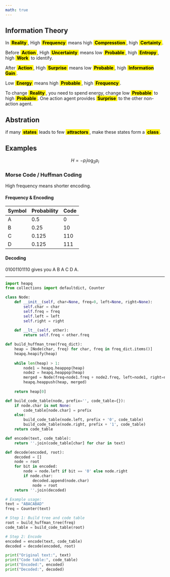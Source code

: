 ```yaml
---
math: true
---
```


<style>
strong {
  font-weight: bold;
  color: black;
  background-color: #fff200;
  padding: 0 4px;
}
</style>

## Information Theory

In **Reality**, High **Frequency** means high **Compresstion**, high **Certainty**.

Before **Action**, High **Uncertainty** means low **Probable**, high **Entropy**, high **Work** to identify.

After **Action**, High **Surprise** means low **Probable**, high **Information Gain**.

Low **Energy** means high **Probable**, high **Frequency**.

To change **Reality**, you need to spend energy, change low **Probable** to high **Probable**. One action agent provides **Surprise** to the other non-action agent.

## Abstration

if many **states** leads to few **attractors**, make these states form a **class**.

## Examples

$$
H = - p_i \log_2 p_i
$$

### Morse Code / Huffman Coding

High frequency means shorter encoding.

#### Frequency & Encoding

| Symbol | Probability | Code |
| ------ | ----------- | ---- |
| A      | 0.5         | 0    |
| B      | 0.25        | 10    |
| C      | 0.125       | 110    |
| D      | 0.125       | 111    |

#### Decoding

01001101110 gives you A B A C D A.




---


```python
import heapq
from collections import defaultdict, Counter

class Node:
    def __init__(self, char=None, freq=0, left=None, right=None):
        self.char = char
        self.freq = freq
        self.left = left
        self.right = right
    
    def __lt__(self, other):
        return self.freq < other.freq

def build_huffman_tree(freq_dict):
    heap = [Node(char, freq) for char, freq in freq_dict.items()]
    heapq.heapify(heap)
    
    while len(heap) > 1:
        node1 = heapq.heappop(heap)
        node2 = heapq.heappop(heap)
        merged = Node(freq=node1.freq + node2.freq, left=node1, right=node2)
        heapq.heappush(heap, merged)
    
    return heap[0]

def build_code_table(node, prefix='', code_table={}):
    if node.char is not None:
        code_table[node.char] = prefix
    else:
        build_code_table(node.left, prefix + '0', code_table)
        build_code_table(node.right, prefix + '1', code_table)
    return code_table

def encode(text, code_table):
    return ''.join(code_table[char] for char in text)

def decode(encoded, root):
    decoded = []
    node = root
    for bit in encoded:
        node = node.left if bit == '0' else node.right
        if node.char:
            decoded.append(node.char)
            node = root
    return ''.join(decoded)

# Example usage:
text = "ABACABAD"
freq = Counter(text)

# Step 1: Build tree and code table
root = build_huffman_tree(freq)
code_table = build_code_table(root)

# Step 2: Encode
encoded = encode(text, code_table)
decoded = decode(encoded, root)

print("Original text:", text)
print("Code table:", code_table)
print("Encoded:", encoded)
print("Decoded:", decoded)
```